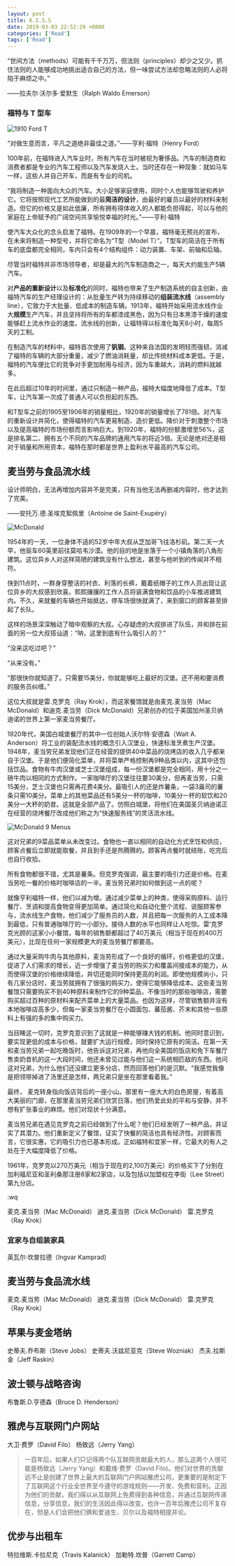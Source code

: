 ```yaml
---
layout: post
title: K.I.S.S
date: 2019-03-03 22:52:29 +0800
categories: ['Read']
tags: ['Read']
---
```


“世间方法（methods）可能有千千万万，但法则（principles）却少之又少。抓住法则的人能够成功地挑出适合自己的方法，但一味尝试方法却忽略法则的人必将陷于麻烦之中。”

——拉夫尔·沃尔多·爱默生（Ralph Waldo Emerson）

### 福特与 T 型车

![1910 Ford T](/assets/Simplify-Richard-Koch-Greg-Lockwood/1910Ford-T.jpg)

“对做生意而言，平凡之道绝非最佳之道。”——亨利·福特（Henry Ford）

100年前，在福特进入汽车业时，所有汽车在当时被视为奢侈品。汽车的制造商和消费者都是专业的汽车工程师以及汽车发烧人士。当时还存在一种现象：就如马车一样，这些人并自己开车，而是有专业的司机。

“我将制造一种面向大众的汽车。大小足够家庭使用，同时个人也能够驾驶和养护它。它将按照现代工艺所能做到的最**简洁的设计**，由最好的雇员以最好的材料来制造。但它的价格又是如此低廉，所有拥有得体收入的人都能负担得起，可以与他的家庭在上帝赋予的广阔空间共享愉悦幸福的时光。”——亨利·福特

使汽车大众化的念头启发了福特。在1909年的一个早晨，福特毫无预兆的宣布，在未来将制造一种型号，并将它命名为“T型（Model T）”。T型车的简洁在于所有车的底盘都完全相同，车内只会有4个结构组件：动力装置、车架、前轴和后轴。

尽管当时福特并非市场领导者，却是最大的汽车制造商之一，每天大约能生产5辆汽车。

对**产品的重新设计**以及**标准化**的同时，福特也带来了生产制造系统的自主创新，由福特汽车的生产经理设计的：从批量生产转为持续移动的**组装流水线**（assembly line），它致力于大批量、低成本的制造车辆。1913年，福特开始采用流水线作业大**规模**生产汽车，并且坚持将所有的车都漆成黑色，因为只有日本黑漆干燥的速度能够赶上流水作业的速度。流水线的创新，让福特得以标准化每天8小时，每周5天的工制。

在制造汽车的材料中，福特首次使用了**钒钢**。这种来自法国的发明轻而强韧，消减了福特的车辆的大部分重量，减少了燃油消耗量，却比传统材料成本更低。于是，福特的汽车便比它的竞争对手更加耐用与经济，因为车重越大，消耗的燃料就越多。

在此后超过10年的时间里，通过只制造一种产品，福特大幅度地降低了成本。T型车，让汽车第一次成了普通人可以负担起的东西。

和T型车之前的1905至1906年的销量相比，1920年的销量增长了781倍。对汽车的重新设计并简化，使得福特的汽车更易制造、造价更低。降价对于刺激整个市场以及提高福特的市场份额而言影响巨大。到1920年，福特的份额激增至56%，这是排名第二、拥有五个不同的汽车品牌的通用汽车的将近3倍。无论是绝对还是相对于销量和所用资本，福特在那时都是世界上盈利水平最高的汽车公司。

## 麦当劳与食品流水线

设计师明白，无法再增加内容并不是完美，只有当他无法再删减内容时，他才达到了完美。

——安托万.德.圣埃克絮佩里（Antoine de Saint-Exupéry）

![McDonald](/assets/Simplify-Richard-Koch-Greg-Lockwood/15-McDonald-15.jpg)

1954年的一天，一位身体不适的52岁中年大叔从芝加哥飞往洛杉矶。第二天一大早，他驱车60英里前往莫哈韦沙漠。他的目的地是坐落于一个小镇角落的八角形建筑。这位异乡人对这样简陋的建筑没有什么想法，甚至与他听到的传闻并不相符。

快到11点时，一群身穿整洁的衬衣、利落的长裤，戴着纸帽子的工作人员出现让这位异乡的大叔感到欣喜。熙熙攘攘的工作人员将装满食物和饮品的小车推进建筑内。不久，来就餐的车辆也开始抵达，停车场很快就满了，来到窗口的顾客甚至排起了长队。

这样的场景深深触动了暗中观察的大叔。心存疑虑的大叔排进了队伍，并和排在前面的另一位大叔搭讪道：“呐，这里到底有什么吸引人的？”

“没来这吃过吧？”

“从来没有。”

“那很快你就知道了。只需要15美分，你就能够吃上最好的汉堡。还不用和要消费的服务员纠缠。”


这位大叔就是雷.克罗克（Ray Krok），而这家餐馆就是由麦克.麦当劳（Mac McDonald）和迪克.麦当劳（Dick McDonald）兄弟创办的位于美国加州圣贝纳迪诺的世界上第一家麦当劳餐厅。

1920年代，美国白城堡餐厅的其中一位创始人沃尔特·安德森（Walt A. Anderson）将工业的装配流水线的概念引入汉堡业，快速标准烹煮生产汉堡。1948年，麦当劳兄弟发现他们正在经营的提供40中菜品的烧烤店的收入几乎都来自于汉堡。于是他们便简化菜单，并将菜单严格控制再9种品类以内，这其中还包括饮品。食物有牛肉汉堡或芝士汉堡组成，每一份汉堡都是完全相同，用十分之一磅牛肉以相同的方式制作。一家咖啡厅的汉堡往往要30美分，但再麦当劳，只需15美分，芝士汉堡也只需再花费4美分。最吸引人的还是炸薯条，一袋3盎司的薯条只需10美分。菜单上的其他菜品还有5美分一杯的咖啡，10美分一杯的软饮和20美分一大杯的奶昔。这就是全部产品了。仿照白城堡，将他们在美国圣贝纳迪诺正在经营的烧烤餐厅改成他们称之为“快速服务线”的灵活流水线。

![McDonald 9 Menus](/assets/Simplify-Richard-Koch-Greg-Lockwood/McDonald-Menus.jpg)

这对兄弟的9菜品菜单从未改变过。食物也一直以相同的自动化方式烹饪和供应，顾客点餐后立即就能取餐，并且到手还是热腾腾的。顾客再点餐时就结账，吃完后也自行收拾。

所有食物都很不错，尤其是薯条。但克罗克强调，最主要的吸引力还是价格。在麦当劳吃一餐的价格时咖啡店的一半。麦当劳兄弟时如何做到这一点的呢？

就像亨利福特一样，他们以减为增。通过减少菜单上的种类，使得采购原料、运行餐厅、烹调和提高食物变得更加简单。通过简化和自动化整个流程、说服顾客参与，流水线生产食物，他们减少了服务员的人数，并且把每一次服务的人工成本降到最低，只有普通咖啡厅的一小部分。接待人数的水平也同样让人吃惊。雷‘克罗克光顾的这家小小餐馆，每年的销售额都超过了40万美元（相当于现在的400万美元），比现在任何一家规模更大的麦当劳餐厅都要高。

通过大量采购牛肉与其他原料，麦当劳形成了一个良好的循环，价格更低的汉堡，促进了人们需求的增长，近一步增强了麦当劳的购买力和覆盖间接成本的能力，从而使得汉堡的价格继续降低，并切还能同时保持更高的利润。即使他规模尚小，只有几家分店时，麦当劳就拥有了很强的购买力，使得它能够降低成本。这些麦当劳餐馆只需要购买不到40种原料来制作它的9种菜品，不像当时的那些咖啡店，需要购买超过百种的原材料来配齐菜单上的大量菜品。也因为这样，尽管销售额并没有本地咖啡店高多少，但每一家麦当劳餐厅在小圆面包、蕃茄酱、芥末和其他一些原料上有强的多的集中购买力。

当目睹这一切时，克罗克意识到了这就是一种能够赚大钱的机制。他同时意识到，要实现更低的成本与价格，就要扩大运行规模，同时保持它原有的简洁。在第一天和麦当劳兄弟一起吃晚饭时，他告诉这对兄弟，再他向全美国的饭店和免下车餐厅售卖奶昔机的这一大段时间，他还未曾见过能与他们这一系统相匹敌的东西。他问这对兄弟，为什么他们还没建立更多分店，然而回答他们的是沉默。“我感觉我像是把领带掉进了汤里还是怎样，两兄弟只是坐在那里看着我。”

最终， 麦克转身指向饭店背后的一座小山。那里有一座大大的白色房屋，有着高大美丽的门廊，在那里麦当劳兄弟们欣赏日落，他们热爱此处的平和与安静，并不想有扩张事业的麻烦。他们对现状十分满意。

麦当劳兄弟在遇见克罗克之前已经做到了什么呢？他们已经发明了一种产品，并证实了其潜力。他们重新定义了餐馆，证实了快餐的简洁也具有经济性。对顾客而言，它很实惠，它的吸引力也已基本形成。正如福特和宜家一样，它最大的有人之处在于大幅度降低了价格。

1961年，克罗克以270万美元（相当于现在的2,100万美元）的价格买下了分别在加利福尼亚和圣利桑那注册8家和2家店，以及包括以加盟权在李街（Lee Street）第九分店。

:wq


麦克.麦当劳（Mac McDonald）
迪克.麦当劳（Dick McDonald）
雷.克罗克（Ray Krok）










### 宜家与自组装家具

英瓦尔·坎普拉德（Ingvar Kamprad)

## 麦当劳与食品流水线

麦克.麦当劳（Mac McDonald）
迪克.麦当劳（Dick McDonald）
雷.克罗克（Ray Krok）

## 苹果与麦金塔纳

史蒂夫.乔布斯（Steve Jobs）
史蒂夫.沃兹尼亚克（Steve Wozniak）
杰夫.拉斯金（Jeff Raskin）

## 波士顿与战略咨询

布鲁斯.D.亨德森（Bruce D. Henderson）

## 雅虎与互联网门户网站

大卫·费罗（David Filo）
杨致远（Jerry Yang）

> 一百年后，如果人们只记得两个队互联网贡献最大的人，那么这两个人很可能是杨致远（Jerry Yang）和戴维·费罗（David Filo)。他们对世界的贡献远不止是创建了世界上最大的互联网门户网站雅虎公司，更重要的是制定下了互联网这个行业全世界至今遵守的游戏规则——开发、免费和营利。正因为他们的贡献，我们得以从互联网上免费得到各种信息，并通过互联网传递信息，分享信息，我们的生活因此得以改变。也许一百年后雅虎公司不复存在，但是人们会把他们俩和爱迪生、贝尔以及福特相提并论。

## 优步与出租车

特拉维斯.卡拉尼克（Travis Kalanick）
加勒特.坎普（Garrett Camp）
